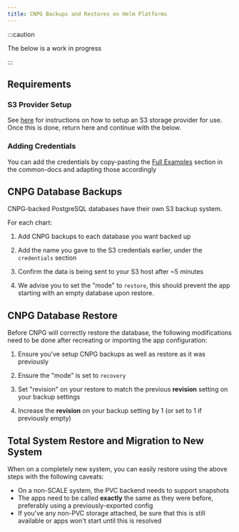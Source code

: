 ```yaml
---
title: CNPG Backups and Restores on Helm Platforms
---
```


:::caution

The below is a work in progress

:::

## Requirements

### S3 Provider Setup

See [here](/general/guides/s3-setup) for instructions on how to setup an S3 storage provider for use. Once this is done, return here and continue with the below.

### Adding Credentials

You can add the credentials by copy-pasting the [Full Examples](/common/credentials#full-examples) section in the common-docs and adapting those accordingly

## CNPG Database Backups

CNPG-backed PostgreSQL databases have their own S3 backup system.

For each chart:

1. Add CNPG backups to each database you want backed up

2. Add the name you gave to the S3 credentials earlier, under the `credentials` section

3. Confirm the data is being sent to your S3 host after ~5 minutes

4. We advise you to set the "mode" to `restore`, this should prevent the app starting with an empty database upon restore.

## CNPG Database Restore

Before CNPG will correctly restore the database, the following modifications need to be done after recreating or importing the app configuration:

1. Ensure you've setup CNPG backups as well as restore as it was previously

2. Ensure the "mode" is set to `recovery`

3. Set "revision" on your restore to match the previous **revision** setting on your backup settings

4. Increase the **revision** on your backup setting by 1 (or set to 1 if previously empty)

## Total System Restore and Migration to New System

When on a completely new system, you can easily restore using the above steps with the following caveats:

- On a non-SCALE system, the PVC backend needs to support snapshots
- The apps need to be called **exactly** the same as they were before, preferably using a previously-exported config
- If you've any non-PVC storage attached, be sure that this is still available or apps won't start until this is resolved
